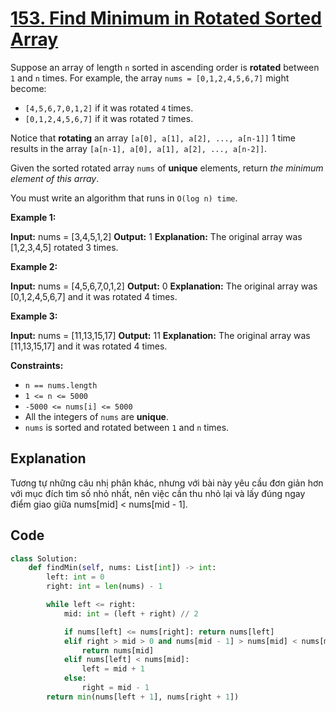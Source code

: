 # **[153. Find Minimum in Rotated Sorted Array](https://leetcode.com/problems/find-minimum-in-rotated-sorted-array/)**

Suppose an array of length  `n`  sorted in ascending order is  **rotated**  between  `1`  and  `n`  times. For example, the array  `nums = [0,1,2,4,5,6,7]`  might become:

-   `[4,5,6,7,0,1,2]`  if it was rotated  `4`  times.
-   `[0,1,2,4,5,6,7]`  if it was rotated  `7`  times.

Notice that  **rotating**  an array  `[a[0], a[1], a[2], ..., a[n-1]]`  1 time results in the array  `[a[n-1], a[0], a[1], a[2], ..., a[n-2]]`.

Given the sorted rotated array  `nums`  of  **unique**  elements, return  _the minimum element of this array_.

You must write an algorithm that runs in `O(log n) time`.

**Example 1:**

**Input:** nums = [3,4,5,1,2]
**Output:** 1
**Explanation:** The original array was [1,2,3,4,5] rotated 3 times.

**Example 2:**

**Input:** nums = [4,5,6,7,0,1,2]
**Output:** 0
**Explanation:** The original array was [0,1,2,4,5,6,7] and it was rotated 4 times.

**Example 3:**

**Input:** nums = [11,13,15,17]
**Output:** 11
**Explanation:** The original array was [11,13,15,17] and it was rotated 4 times.

**Constraints:**

-   `n == nums.length`
-   `1 <= n <= 5000`
-   `-5000 <= nums[i] <= 5000`
-   All the integers of  `nums`  are  **unique**.
-   `nums`  is sorted and rotated between  `1`  and  `n`  times.
## Explanation
Tương tự những câu nhị phân khác, nhưng với bài này yêu cầu đơn giản hơn với mục đích tìm số nhỏ nhất, nên việc cần thu nhỏ lại và lấy đúng ngay điểm giao giữa nums[mid] < nums[mid  -  1].
## Code
```python
class Solution:
    def findMin(self, nums: List[int]) -> int:
        left: int = 0
        right: int = len(nums) - 1

        while left <= right:
            mid: int = (left + right) // 2

            if nums[left] <= nums[right]: return nums[left]
            elif right > mid > 0 and nums[mid - 1] > nums[mid] < nums[mid + 1]:
                return nums[mid]
            elif nums[left] < nums[mid]:
                left = mid + 1
            else:
                right = mid - 1
        return min(nums[left + 1], nums[right + 1])

```  